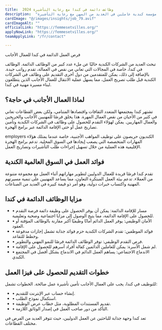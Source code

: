 ```yaml
---
title:  وظائف دائمة في كندا مع رعاية التأشيرة 2024 
description:  "فرصة ذهبية للحصول علي وظائف دائمة في كندا حيث تطلب مؤسسة كندية عاملين في العديد من المهن مع رعاية التأشيرة" 
cardImage: "@/images/insights/job_79.avif" 
cardImageAlt: "" 
officialLink: "https://femmesetvilles.org/" 
applyNowLink: "https://femmesetvilles.org/" 
teamApplyLink: "/fr/contact"

---
```


فرص العمل الدائمة في كندا للعمال الأجانب

تبحث العديد من الشركات الكندية حاليًا عن ملء عدد كبير من الوظائف الدائمة. الوظائف في كندا، خاصة في المجالات التي تعاني من نقص في العمالة، تقدم رواتب جيدة. بالإضافة إلى ذلك، يمكن للمتقدمين من دول أخرى التقديم على وظائف في الشركات الكندية قبل طلب تصريح العمل، مما يسهل عملية الانتقال للعمال الأجانب الذين يتطلعون لبناء مسيرة مهنية في كندا.

## لماذا العمال الأجانب في حاجة؟

تشتهر كندا بمجتمعها المتعدد الثقافات واقتصادها المتنامي، ولكن بعض القطاعات تعاني في كثير من الأحيان من نقص العمال المهرة. هذا يخلق فرصًا للمهنيين الأجانب والخريجين والعمال المهاريين. يمكن لهؤلاء التقدم للحصول على وظائف في الشركات الكندية وتأمين تصاريح عمل أو حتى الإقامة الدائمة عبر برامج الهجرة.

employers الكنديون حريصون على توظيف المواهب الأجنبية، خاصة عندما يمتلك هؤلاء المهارات المتخصصة التي يصعب إيجادها في السوق المحلية. تدعم برامج الهجرة الإقليمية هذه العملية من خلال تسهيل إجراءات طلب التأشيرات وتصاريح العمل.

## فوائد العمل في السوق العالمية الكندية

تقدم كندا فرصًا فريدة للعمال الدوليين لتطوير مهاراتهم أثناء العمل مع مجموعة متنوعة من العملاء. تدعم بيئة العمل المبتكرة التعاون، مما يساعد المهنيين على تنمية مسيرتهم المهنية واكتساب خبرات دولية، وهو أمر ذو قيمة كبيرة في العديد من الصناعات.

## مزايا الوظائف الدائمة في كندا

- • مسار للإقامة الدائمة: يمكن أن يوفر الحصول على وظيفة دائمة فرصة التقدم للحصول على الإقامة الدائمة، مما يتيح الوصول إلى مزايا اجتماعية وصحية وتعليمية.
- • الأمان الوظيفي: يوفر العمل الدائم أمانًا وظيفيًا أكبر مقارنة بالوظائف المؤقتة أو العقود.
- • فوائد الموظفين: تقدم الشركات الكندية حزم فوائد جذابة تشمل إجازات مدفوعة وخطط للتقاعد.
- • فرص التقدم الوظيفي: توفر الوظائف الدائمة فرصًا للنمو المهني والتطوير.
- • لم شمل الأسرة: يمكن للعاملين الدائمين كفالة أفراد أسرهم للحصول على الإقامة.
- • الاندماج الاجتماعي: يساهم العمل الدائم في الاندماج بشكل أفضل في المجتمع الكندي.

## خطوات التقديم للحصول على فيزا العمل

للتوظيف في كندا، يجب على العمال الأجانب تأمين تأشيرة عمل صالحة. الخطوات تشمل:

- • إنشاء حساب عبر الإنترنت للتقديم.
- • استكمال نموذج الطلب.
- • تقديم المستندات المطلوبة، مثل خطاب عرض الوظيفة.
- • التأكد من دور صاحب العمل في إصدار الوثائق اللازمة.

تعد كندا وجهة جذابة للباحثين عن العمل الدوليين، حيث تتوفر العديد من الفرص في مختلف القطاعات.

